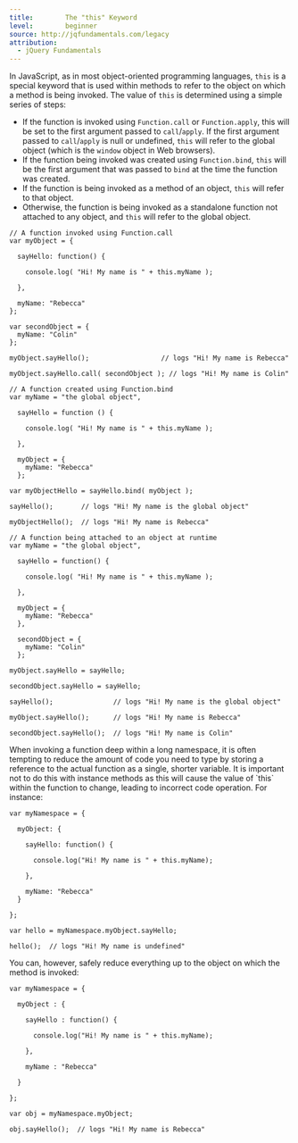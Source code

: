 ```yaml
---
title:        The "this" Keyword
level:        beginner
source: http://jqfundamentals.com/legacy
attribution: 
  - jQuery Fundamentals
---
```


In JavaScript, as in most object-oriented programming languages, `this` is a
special keyword that is used within methods to refer to the object on which a
method is being invoked. The value of `this` is determined using a simple series
of steps:

- If the function is invoked using `Function.call` or `Function.apply`, this will
  be set to the first argument passed to `call`/`apply`. If the first argument
  passed to `call`/`apply` is null or undefined, `this` will refer to the global
  object (which is the `window` object in Web browsers).
- If the function being invoked was created using `Function.bind`, `this` will be
  the first argument that was passed to `bind` at the time the function was
  created.
- If the function is being invoked as a method of an object, `this` will refer to
  that object.
- Otherwise, the function is being invoked as a standalone function not
  attached to any object, and `this` will refer to the global object.

```
// A function invoked using Function.call
var myObject = {

  sayHello: function() {

    console.log( "Hi! My name is " + this.myName );

  },

  myName: "Rebecca"
};

var secondObject = {
  myName: "Colin"
};

myObject.sayHello();                  // logs "Hi! My name is Rebecca"

myObject.sayHello.call( secondObject ); // logs "Hi! My name is Colin"
```

```
// A function created using Function.bind
var myName = "the global object",

  sayHello = function () {

    console.log( "Hi! My name is " + this.myName );

  },

  myObject = {
    myName: "Rebecca"
  };

var myObjectHello = sayHello.bind( myObject );

sayHello();       // logs "Hi! My name is the global object"

myObjectHello();  // logs "Hi! My name is Rebecca"
```

```
// A function being attached to an object at runtime
var myName = "the global object",

  sayHello = function() {

    console.log( "Hi! My name is " + this.myName );

  },

  myObject = {
    myName: "Rebecca"
  },

  secondObject = {
    myName: "Colin"
  };

myObject.sayHello = sayHello;

secondObject.sayHello = sayHello;

sayHello();               // logs "Hi! My name is the global object"

myObject.sayHello();      // logs "Hi! My name is Rebecca"

secondObject.sayHello();  // logs "Hi! My name is Colin"
```

<div class="note">
When invoking a function deep within a long namespace, it is often tempting to
reduce the amount of code you need to type by storing a reference to the actual
function as a single, shorter variable. It is important not to do this with
instance methods as this will cause the value of `this` within the function to
change, leading to incorrect code operation. For instance:
</div>

```
var myNamespace = {

  myObject: {

    sayHello: function() {

      console.log("Hi! My name is " + this.myName);

    },

    myName: "Rebecca"
  }

};

var hello = myNamespace.myObject.sayHello;

hello();  // logs "Hi! My name is undefined"
```


<div class="note">
You can, however, safely reduce everything up to the object on which the method is invoked:
</div>

```
var myNamespace = {

  myObject : {

    sayHello : function() {

      console.log("Hi! My name is " + this.myName);

    },

    myName : "Rebecca"

  }

};

var obj = myNamespace.myObject;

obj.sayHello();  // logs "Hi! My name is Rebecca"
```
